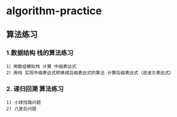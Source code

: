 # algorithm-practice
## 算法练习
###     1.数据结构 栈的算法练习 
    1）用数组模拟栈 计算 中缀表达式
    2）用栈 实现中缀表达式转换成后缀表达式的算法 计算后缀表达式（逆波兰表达式）
  
###     2. 递归回溯 算法练习
    1) 小球找路问题
    2) 八皇后问题